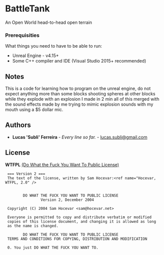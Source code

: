 # BattleTank
An Open World head-to-head open terrain

### Prerequisities

What things you need to have to be able to run:

* Unreal Engine - v4.15+
* Some C++ compiler and IDE (Visual Studio 2015+ recommended)

## Notes

This is a code for learning how to program on the unreal engine, do not expect anything more than some blocks shooting spheres at other blocks while they explode with an explosion I made in 2 min all of this merged with the sound effects made by me trying to mimic explosion sounds with my mouth using a $5 dollar mic. 

## Authors

* **Lucas 'Subli' Ferreira** - *Every line so far.* - [lucas.subli@gmail.com](mailto:lucas.subli@gmail.com)


## License

 **WTFPL**  [(Do What the Fuck You Want To Public License)](https://en.wikipedia.org/wiki/WTFPL)
 
     === Version 2 ===
     The text of the license, written by Sam Hocevar:<ref name="Hocevar, WTFPL, 2.0" />


            DO WHAT THE FUCK YOU WANT TO PUBLIC LICENSE
                    Version 2, December 2004
 
     Copyright (C) 2004 Sam Hocevar <sam@hocevar.net>
 
     Everyone is permitted to copy and distribute verbatim or modified
     copies of this license document, and changing it is allowed as long
     as the name is changed.
 
            DO WHAT THE FUCK YOU WANT TO PUBLIC LICENSE
     TERMS AND CONDITIONS FOR COPYING, DISTRIBUTION AND MODIFICATION
 
     0. You just DO WHAT THE FUCK YOU WANT TO.

 
 

